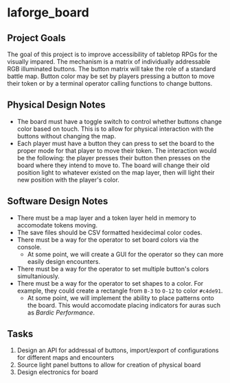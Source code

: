 # laforge_board

## Project Goals
The goal of this project is to improve accessibility of tabletop RPGs for the visually impared. The mechanism is a matrix of individually addressable RGB illuminated buttons. The button matrix will take the role of a standard battle map. Button color may be set by players pressing a button to move their token or by a terminal operator calling functions to change buttons. 

## Physical Design Notes
* The board must have a toggle switch to control whether buttons change color based on touch. This is to allow for physical interaction with the buttons without changing the map.
* Each player must have a button they can press to set the board to the proper mode for that player to move their token. The interaction would be the following: the player presses their button then presses on the board where they intend to move to. The board will change their old position light to whatever existed on the map layer, then will light their new position with the player's color.

## Software Design Notes
* There must be a map layer and a token layer held in memory to accomodate tokens moving.
* The save files should be CSV formatted hexidecimal color codes.
* There must be a way for the operator to set board colors via the console.
  * At some point, we will create a GUI for the operator so they can more easily design encounters.
* There must be a way for the operator to set multiple button's colors simultaniously.
* There must be a way for the operator to set shapes to a color. For example, they could create a rectangle from `B-3` to `O-12` to color `#c4de91`.
  * At some point, we will implement the ability to place patterns onto the board. This would accomodate placing indicators for auras such as *Bardic Performance*.

## Tasks
1. Design an API for addressal of buttons, import/export of configurations for different maps and encounters
2. Source light panel buttons to allow for creation of physical board
3. Design electronics for board

